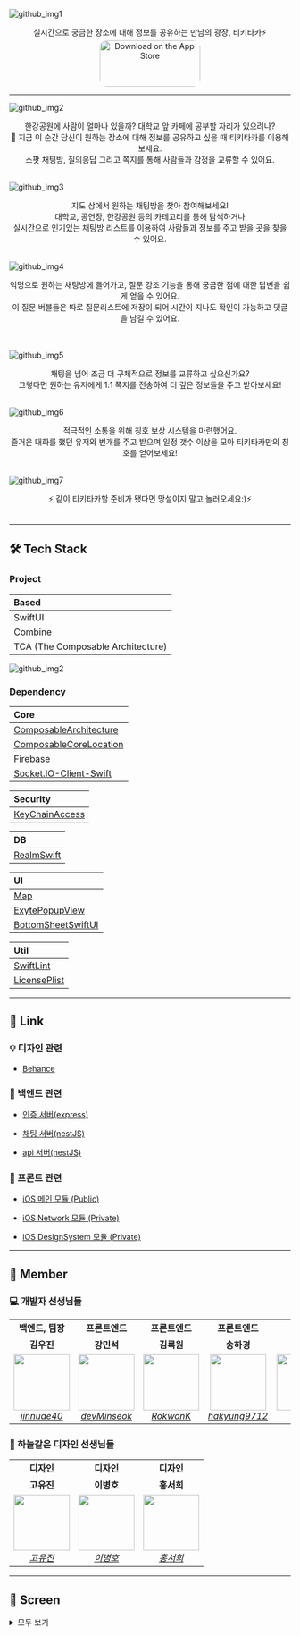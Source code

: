 ![github_img1](https://user-images.githubusercontent.com/13329304/176240062-52406f58-2b14-44f5-95d9-091b9001c820.png)
<br>

<div align="center"> 실시간으로 궁금한 장소에 대해 정보를 공유하는 만남의 광장, 티키타카⚡️ </div>

<div align="center">
    <a href="https://apps.apple.com/kr/app/%ED%8B%B0%ED%82%A4%ED%83%80%EC%B9%B4-tikitaka/id1617831823">
        <img src="https://tools.applemediaservices.com/api/badges/download-on-the-app-store/black/ko-kr?size=250x83&amp;releaseDate=1654300800&h=dd4ccd7fb22c609cf9132f37bf23c390" alt="Download on the App Store" style="border-radius: 13px; width: 180px; height: 83px;">
    </a>
</div>

---

![github_img2](https://user-images.githubusercontent.com/13329304/176240116-90cccb5f-e0b4-4437-94d2-523e6ac2150b.png)

<div align="center">한강공원에 사람이 얼마나 있을까? 대학교 앞 카페에 공부할 자리가 있으려나?   <br>   
👀 지금 이 순간 당신이 원하는 장소에 대해 정보를 공유하고 싶을 때 티키타카를 이용해보세요.<br>  스팟 채팅방, 질의응답 그리고 쪽지를 통해 사람들과 감정을 교류할 수 있어요. </div>
<br>

![github_img3](https://user-images.githubusercontent.com/13329304/176240134-1b8045d9-b3b3-4175-b787-1909200fe4fd.png)

<div align="center"> 지도 상에서 원하는 채팅방을 찾아 참여해보세요! <br>대학교, 공연장, 한강공원 등의 카테고리를 통해 탐색하거나 <br>실시간으로 인기있는 채팅방 리스트를 이용하여 사람들과 정보를 주고 받을 곳을 찾을 수 있어요.  </div>
<br>

![github_img4](https://user-images.githubusercontent.com/13329304/176240146-0686c970-63e8-42c2-8d61-f5947cc0ea4e.png)

<div align="center">익명으로 원하는 채팅방에 들어가고, 질문 강조 기능을 통해 궁금한 점에 대한 답변을 쉽게 얻을 수 있어요. <br> 이 질문 버블들은 따로 질문리스트에 저장이 되어 시간이 지나도 확인이 가능하고 댓글을 남길 수 있어요. </div>
<br>
<br>

![github_img5](https://user-images.githubusercontent.com/13329304/176240152-d33ce61e-cabc-4ab4-9778-c2afc4411f6b.png)

<div align="center">채팅을 넘어 조금 더 구체적으로 정보를 교류하고 싶으신가요?  <br>그렇다면 원하는 유저에게 1:1 쪽지를 전송하여 더 깊은 정보들을 주고 받아보세요! </div>

<br>

![github_img6](https://user-images.githubusercontent.com/13329304/176240158-5b56e493-41fb-4096-b51b-abafef5300b7.png)

<div align="center">적극적인 소통을 위해 칭호 보상 시스템을 마련했어요.<br>즐거운 대화를 했던 유저와 번개를 주고 받으며 일정 갯수 이상을 모아 티키타카만의 칭호를 얻어보세요!</div>
<br>

![github_img7](https://user-images.githubusercontent.com/13329304/176240464-0d1abadc-5563-4358-8244-18bb7277491f.png)

<div align="center">
  ⚡️ 같이 티키타카할 준비가 됐다면 망설이지 말고 놀러오세요:)⚡️
  <br/><br/>
</div>

---

## **🛠 Tech Stack**  

### Project
|Based|
|:---|
|SwiftUI|
|Combine|
|TCA (The Composable Architecture)|

![github_img2](https://user-images.githubusercontent.com/13329304/176240116-90cccb5f-e0b4-4437-94d2-523e6ac2150b.png)


### Dependency
  |Core|
  |:---|
  |[ComposableArchitecture](https://github.com/pointfreeco/swift-composable-architecture)|
  |[ComposableCoreLocation](https://github.com/pointfreeco/composable-core-location)|
  |[Firebase](https://github.com/firebase/firebase-ios-sdk)|
  |[Socket.IO-Client-Swift](https://github.com/socketio/socket.io-client-swift)|

  |Security|
  |:---|
  |[KeyChainAccess](https://github.com/kishikawakatsumi/KeychainAccess)|

  |DB|
  |:---|
  |[RealmSwift](https://github.com/realm/realm-swift)|

  |UI|
  |:---|
  |[Map](https://github.com/pauljohanneskraft/Map)|
  |[ExytePopupView](https://github.com/exyte/PopupView)|
  |[BottomSheetSwiftUI](https://github.com/lucaszischka/BottomSheet)|

  |Util|
  |:---|
  |[SwiftLint](https://github.com/realm/SwiftLint)|
  |[LicensePlist](https://github.com/mono0926/LicensePlist)|

---

## **:link: Link**  

### :bulb: 디자인 관련

- [Behance](https://www.behance.net/gallery/145307681/Tikitaka)

### :hatched_chick: 백엔드 관련

- [인증 서버(express)](https://github.com/depromeet/11th_4team_be_authentication)

- [채팅 서버(nestJS)](https://github.com/depromeet/11th_4team_be_chat)

- [api 서버(nestJS)](https://github.com/depromeet/11th_4team_be_api)

### :apple: 프론트 관련

- [iOS 메인 모듈 (Public)](https://github.com/depromeet/Tiqui-Taca_iOS)

- [iOS Network 모듈 (Private)](https://github.com/depromeet/Tiqui-Taca_iOS_NetworkModule)

- [iOS DesignSystem 모듈 (Private)](https://github.com/depromeet/Tiqui-Taca_iOS_DesignSystemModule)

---

## **:busts_in_silhouette: Member**

### :computer: 개발자 선생님들

<table>
    <tr align="center">
        <td><B>백엔드, 팀장<B></td>
        <td><B>프론트엔드<B></td>
        <td><B>프론트엔드<B></td>
        <td><B>프론트엔드<B></td>
        <td><B>백엔드<B></td>
    </tr>
    <tr align="center">
        <td><B>김우진<B></td>
        <td><B>강민석<B></td>
        <td><B>김록원<B></td>
        <td><B>송하경<B></td>
        <td><B>이찬진<B></td>
    </tr>
    <tr align="center">
        <td>
            <img width="100" src="https://user-images.githubusercontent.com/13329304/176246171-5b0c6530-4080-46d7-ab93-f35262938e74.png">
            <br>
            <a href="https://github.com/jinnuae40"><I>jinnuae40</I></a>
        </td>
        <td>
            <img width="100" src="https://user-images.githubusercontent.com/13329304/176246162-e639d0e8-1576-43c7-b5a7-8cea8a79d6f3.png">
            <br>
            <a href="https://github.com/devMinseok"><I>devMinseok</I></a>
        </td>
        <td>
            <img width="100"  src="https://user-images.githubusercontent.com/13329304/176246153-616c902d-c9dd-4dbe-95a9-7b04138d54a9.png">
            <br>
            <a href="https://github.com/RokwonK"><I>RokwonK</I></a>
        </td>
        <td>
            <img width="100" src="https://user-images.githubusercontent.com/13329304/176246169-031f1728-8cc7-46da-a2b2-4a269a860d5e.png">
            <br>
            <a href="https://github.com/hakyung9712"><I>hakyung9712</I></a>
        </td>
        <td>
            <img width="100" src="https://user-images.githubusercontent.com/13329304/176246175-69359c06-b67c-463d-9c68-be5742658a3a.png">
            <br>
            <a href="https://github.com/ImNM"><I>ImNM</I></a>
        </td>
    </tr>
</table>

### :art: 하늘같은 디자인 선생님들

<table>
    <tr align="center">
        <td><B>디자인<B></td>
        <td><B>디자인<B></td>
        <td><B>디자인<B></td>
    </tr>
    <tr align="center">
        <td><B>고유진<B></td>
        <td><B>이병호<B></td>
        <td><B>홍서희<B></td>
    </tr>
    <tr align="center">
        <td>
            <img width="100"  src="https://user-images.githubusercontent.com/13329304/176246147-cbba443e-5edc-4e23-9b8e-73584aad5f80.png">
            <br>
            <a href="https://www.behance.net/yujin212159a5c"><I>고유진</I></a>
        </td>
        <td>
            <img width="100" src="https://user-images.githubusercontent.com/13329304/176246158-7ac4cf5e-0184-4e46-be30-4bf8813fbcd3.png">
            <br>
            <a href="https://www.behance.net/lee1796ca3a"><I>이병호</I></a>
        </td>
        <td>
            <img width="100" src="https://user-images.githubusercontent.com/13329304/176246181-a2c4d1d9-e4f4-46d3-ab4c-3f2f6a56bc83.png">
            <br>
            <a href="https://www.behance.net/carinhong"><I>홍서희</I></a>
        </td>
    </tr>
</table>

---

## **:iphone: Screen**
<details markdown="1">
<summary>모두 보기</summary>

<br><br>
#### **온보딩**
<p>
<img width="18%" alt="tikitaka-onboarding1" src="https://user-images.githubusercontent.com/52196792/175785408-c0e7bfa3-a11f-4ada-b5d6-c8e112ea8344.png">
<img width="18%" alt="tikitaka-onboarding2" src="https://user-images.githubusercontent.com/52196792/175785410-f5adde7d-9064-4410-83a2-f76ef92e680d.png">
<img width="18%" alt="tikitaka-onboarding3" src="https://user-images.githubusercontent.com/52196792/175785412-25dc79a1-138f-444a-bc32-29df328f3050.png">
</p>

<br/>

#### **로그인/회원가입**
<p>
<img width="18%" alt="tikitaka-signup1" src="https://user-images.githubusercontent.com/52196792/175785499-467c2a7b-5ae1-4bd3-8748-38b4c3ac0f7d.png">
<img width="18%" alt="tikitaka-signup2" src="https://user-images.githubusercontent.com/52196792/175785501-c63fbb0b-7f5d-4ca9-9642-85fc35468637.png">
<img width="18%" alt="tikitaka-signup3" src="https://user-images.githubusercontent.com/52196792/175785503-259db5aa-7ca6-43c2-9bd1-0573f649a7c9.png">
<img width="18%" alt="tikitaka-signup4" src="https://user-images.githubusercontent.com/52196792/175785505-bab4a313-afa2-432f-ae8c-4e3e40ca18d0.png">
</p>

<br/>

#### **지도**  
<p>
<img width="18%" alt="tikitaka-map1" src="https://user-images.githubusercontent.com/52196792/175785523-68b051ca-02e1-4f7e-8a73-8d68ba786868.png">
<img width="18%" alt="tikitaka-map2" src="https://user-images.githubusercontent.com/52196792/175785531-f6dc1948-315d-4c5c-bbbc-888ca77a0a2e.png">
<img width="18%" alt="tikitaka-map3" src="https://user-images.githubusercontent.com/52196792/175785533-0888e231-5d62-4428-8980-0fcfee6d446f.png">
<img width="18%" alt="tikitaka-map4" src="https://user-images.githubusercontent.com/52196792/175785534-46b4b7e8-2d80-437e-bdc6-6abf15b11b09.png">
<img width="18%" alt="tikitaka-map5" src="https://user-images.githubusercontent.com/52196792/175785535-30da8e54-2db4-4162-8ee9-78b9e784d7fe.png">
</p>

<br/>

#### **채팅**  
<p>
<img width="18%" alt="tikitaka-chat1" src="https://user-images.githubusercontent.com/52196792/175785567-f9e8b146-213c-4ed3-b06a-0574c5ccbfd1.png">
<img width="18%" alt="tikitaka-chat2" src="https://user-images.githubusercontent.com/52196792/175785571-df2d7530-0d06-4567-a3df-ad04930bf508.png">
<img width="18%" alt="tikitaka-chat3" src="https://user-images.githubusercontent.com/52196792/175785574-d6b34762-fc56-4d6b-bc53-e64ebebfffe0.png">
<img width="18%" alt="tikitaka-chat4" src="https://user-images.githubusercontent.com/52196792/175785578-c7f2307e-ab8b-4ca2-84b0-dea1b0792ab7.png">
<img width="18%" alt="tikitaka-chat5" src="https://user-images.githubusercontent.com/52196792/175785579-8b11a66a-3f69-403d-86fa-129a7d9e2b50.png">
</p>

<br/>

#### **알림, 쪽지**  
<p>
<img width="18%" alt="tikitaka-letter1" src="https://user-images.githubusercontent.com/52196792/175785633-05c40a0b-37aa-4dee-b400-b8058ec2a89e.png">
<img width="18%" alt="tikitaka-letter2" src="https://user-images.githubusercontent.com/52196792/175785637-0c8bab08-8753-4065-9790-42328045ef84.png">
<img width="18%" alt="tikitaka-letter3" src="https://user-images.githubusercontent.com/52196792/175785638-50283d47-6ed9-4f6b-85ad-3e18b5301c14.png">
</p>

<br/>

#### **프로필**  
<p>
<img width="18%" alt="tikitaka-profile1" src="https://user-images.githubusercontent.com/52196792/175785660-74e991da-05f6-4089-aec9-fa78feda243a.png">
<img width="18%" alt="tikitaka-profile2" src="https://user-images.githubusercontent.com/52196792/175785663-b8972d36-dad8-49ea-959b-e7c2ebc3cd52.png">
<img width="18%" alt="tikitaka-profile3" src="https://user-images.githubusercontent.com/52196792/175785664-c35aa23e-8fd4-4e74-baa1-c080bbc82669.png">
<img width="18%" alt="tikitaka-profile4" src="https://user-images.githubusercontent.com/52196792/175785665-7764948f-f152-46a0-bed7-6c0bab4b05e3.png">
</p>

<p>
<img width="18%" alt="tikitaka-other1" src="https://user-images.githubusercontent.com/52196792/175785714-eb7aa001-78a5-4e5b-ac78-e5b9c9d6e708.png">
<img width="18%" alt="tikitaka-other2" src="https://user-images.githubusercontent.com/52196792/175785716-a09067cd-31af-40bb-bc7f-019a228131e3.png">
<img width="18%" alt="tikitaka-other3" src="https://user-images.githubusercontent.com/52196792/175785719-c3c05857-56e0-492c-aefe-1ff71969b195.png">
</p>

<br/>

#### **질문**  
<p>
<img width="18%" alt="tikitaka-question1" src="https://user-images.githubusercontent.com/52196792/175785767-d36003fe-62b5-4764-b3d9-7c07230b708d.png">
<img width="18%" alt="tikitaka-question2" src="https://user-images.githubusercontent.com/52196792/175785771-f2eeab65-ef32-415c-a596-a677924415ee.png">
<img width="18%" alt="tikitaka-question3" src="https://user-images.githubusercontent.com/52196792/175785773-169b432b-bb9c-4383-bfa2-89adc818b80c.png">
</p>
<br><br>

</details>
